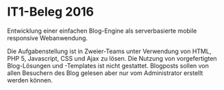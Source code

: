 IT1-Beleg 2016
==============

Entwicklung einer einfachen Blog-Engine als serverbasierte mobile responsive Webanwendung.

Die Aufgabenstellung ist in Zweier-Teams unter Verwendung von HTML, PHP 5, Javascript, CSS und Ajax zu lösen. Die Nutzung von vorgefertigten Blog-Lösungen und -Templates ist nicht gestattet. Blogposts sollen von allen Besuchern des Blog gelesen aber nur vom Administrator erstellt werden können.
